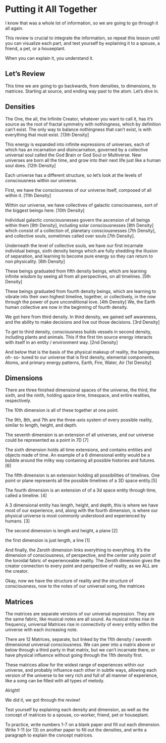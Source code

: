 # Putting it All Together
I know that was a whole lot of information, so we are going to go through it all again.

This review is crucial to integrate the information, so repeat this lesson until you can visualize each part, and test yourself by explaining it to a spouse, a friend, a pet, or a houseplant.

When you can explain it, you understand it.

## Let’s Review

This time we are going to go backwards, from densities, to dimensions, to matrices. Starting at source, and ending way past to the atom. Let’s dive in.

## Densities
The One, the all, the Infinite Creator, whatever you want to call it, has it’s source as the root of fractal symmetry with nothingness, which by definition can’t exist. The only way to balance nothingness that can’t exist, is with everything that must exist. [13th Density]

This energy is expanded into infinite expressions of universes, each of which has an incarnation and disincarnation, governed by a collective universal soul called the God Brain or God Soul or Multiverse. New universes are born all the time, and grow into their next life just like a human soul does. [12th Density]

Each universe has a different structure, so let’s look at the levels of consciousness within our universe.

First, we have the consciousness of our universe itself, composed of all within it. [11th Density]

Within our universe, we have collectives of galactic consciousness, sort of the biggest beings here. [10th Density]

Individual galactic consciousnesses govern the ascension of all beings within them [9th Density], including solar consciousnesses [8th Density] which consist of a collection of, planetary consciousnesses [7th Density], and collective souls, sometimes called over souls [7th Density].

Underneath the level of collective souls, we have our first incarnate individual beings, sixth density beings which are fully shedding the illusion of separation, and learning to become pure energy so they can return to non physicality. [6th Density]

These beings graduated from fifth density beings, which are learning infinite wisdom by seeing all from all perspectives, on all timelines. [5th Density]

These beings graduated from fourth density beings, which are learning to vibrate into their own highest timeline, together, or collectively, in the now through the power of pure unconditional love. [4th Density] We, the Earth human collective are now in the beginning of fourth density.

We got here from third density. In third density, we gained self awareness, and the ability to make decisions and live out those decisions. [3rd Density]

To get to third density, consciousness builds vessels in second density, including plants and animals. This if the first tim source energy interacts with itself in an entity / environment way. [2nd Density]

And below that is the basis of the physical makeup of reality, the beingness oh- so- tuned to our universe that is first density, elemental components, Atoms, and primary energy patterns, Earth, Fire, Water, Air [1st Density]

## Dimensions
There are three finished dimensional spaces of the universe, the third, the sixth, and the ninth, holding space time, timespace, and entire realities, respectively. 

The 10th dimension is all of these together at one point. 

The 9th, 8th, and 7th are the three-axis system of every possible reality, similar to length, height, and depth.

The seventh dimension is an extension of all universes, and our universe could be represented as a point in 7D [7]

The sixth dimension holds all time extensions, and contains entities and objects made of time. An example of a 6 dimensional entity would be a bubble around the milky way containing all possible histories and futures. [6]

The fifth dimension is an extension holding all possibilities of timelines. One point or plane represents all the possible timelines of a 3D space entity.[5]

The fourth dimension is an extension of of a 3d space entity through time, called a timeline. [4]

A 3 dimensional entity has length, height, and depth, this is where we have most of our experience, and, along with the fourth dimension, is where our physical universe is most commonly understood and experienced by humans. [3]

The second dimension is length and height, a plane [2]

the first dimension is just length, a line [1]

And finally, the Zeroth dimension links everything to everything. It’s the dimension of consciousness, of perspective, and the center unity point of the toroidal fabric of experienceable reality. The Zeroth dimension gives the creator connection to every point and perspective of reality, as we ALL are the creator.

Okay, now we have the structure of reality and the structure of consciousness, now to the notes of our universal song, the matrices

## Matrices 
The matrices are separate versions of our universal expression. They are the same fabric, like musical notes are all sound. As musical notes rise in frequency, universal Matrices rise in connectivity of every entity within the universe with each increasing note.

There are 12 Matrices, separate, but linked by the 11th density / seventh dimensional universal consciousness. We can peer into a matrix above or below through a third party in that matrix, but we can’t incarnate there, or have physical influence without going through the 11th density first.

These matrices allow for the widest range of experiences within our universe, and probably influence each other in subtle ways, allowing each version of the universe to be very rich and full of all manner of experience, like a song can be filled with all types of melody.

Alright!

We did it, we got through the review!

Test yourself by explaining each density and dimension, as well as the concept of matrices to a spouse, co-worker, friend, pet or houseplant.

To practice, write numbers 1-7 on a blank paper and fill out each dimension. Write 1-11 (or 13) on another paper to fill out the densities, and write a paragraph to explain the concept matrices.


<!--stackedit_data:
eyJoaXN0b3J5IjpbMTM2MDA3MDI1NywtMTg5NjM5NTUxNCwtOT
YxNjY2NzksLTIwODg3NDY2MTJdfQ==
-->